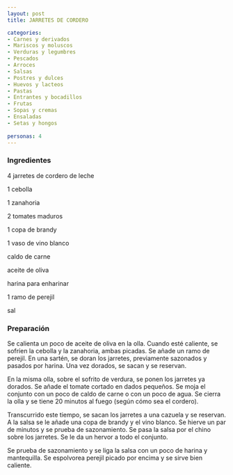 ```yaml
---
layout: post
title: JARRETES DE CORDERO

categories:
- Carnes y derivados
- Mariscos y moluscos
- Verduras y legumbres
- Pescados
- Arroces
- Salsas
- Postres y dulces
- Huevos y lacteos
- Pastas
- Entrantes y bocadillos
- Frutas
- Sopas y cremas
- Ensaladas
- Setas y hongos
 
personas: 4 
---
```


<h3>Ingredientes</h3>
4 jarretes de cordero de leche

1 cebolla

1 zanahoria

2 tomates maduros

1 copa de brandy

1 vaso de vino blanco

caldo de carne

aceite de oliva

harina para enharinar

1 ramo de perejil

sal

<h3>Preparación</h3>
Se calienta un poco de aceite de oliva en la olla. Cuando esté caliente, se sofríen la cebolla y la zanahoria, ambas picadas. Se añade un ramo de perejil. En una sartén, se doran los jarretes, previamente sazonados y pasados por harina. Una vez dorados, se sacan y se reservan.

En la misma olla, sobre el sofrito de verdura, se ponen los jarretes ya dorados. Se añade el tomate cortado en dados pequeños. Se moja el conjunto con un poco de caldo de carne o con un poco de agua. Se cierra la olla y se tiene 20 minutos al fuego (según cómo sea el cordero).

Transcurrido este tiempo, se sacan los jarretes a una cazuela y se reservan. A la salsa se le añade una copa de brandy y el vino blanco. Se hierve un par de minutos y se prueba de sazonamiento. Se pasa la salsa por el chino sobre los jarretes. Se le da un hervor a todo el conjunto.

Se prueba de sazonamiento y se liga la salsa con un poco de harina y mantequilla. Se espolvorea perejil picado por encima y se sirve bien caliente.

